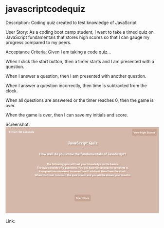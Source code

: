 # javascriptcodequiz
Description:
Coding quiz created to test knowledge of JavaScript

User Story:
As a coding boot camp student, I want to take a timed quiz on JavaScript fundamentals that stores high scores so that I can gauge my progress compared to my peers. 

Acceptance Criteria:
Given I am taking a code quiz...

When I click the start button, then a timer starts and I am presented with a question.

When I answer a question, then I am presented with another question.

When I answer a question incorrectly, then time is subtracted from the clock. 

When all questions are answered or the timer reaches 0, then the game is over.

When the game is over, then I can save my initials and score. 

Screenshot: ![screenshot-of-quiz](quizscreenshot.png)


Link: